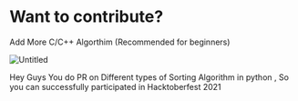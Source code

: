 # Want to contribute?

Add More C/C++ Algorthim (Recommended for beginners)


![Untitled](https://user-images.githubusercontent.com/55308841/135750163-2f8946e0-5617-43b0-a6ee-7b4c69d7d06f.png)



Hey Guys You do PR on Different types of Sorting Algorithm in python , So you can successfully participated in Hacktoberfest 2021


